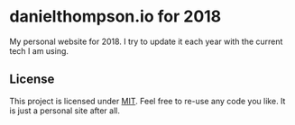 # danielthompson.io for 2018

My personal website for 2018. I try to update it each year with the current tech I am using.

## License

This project is licensed under [MIT]. Feel free to re-use any code you like. It is just a personal site after all.

[mit]: /LICENSE

